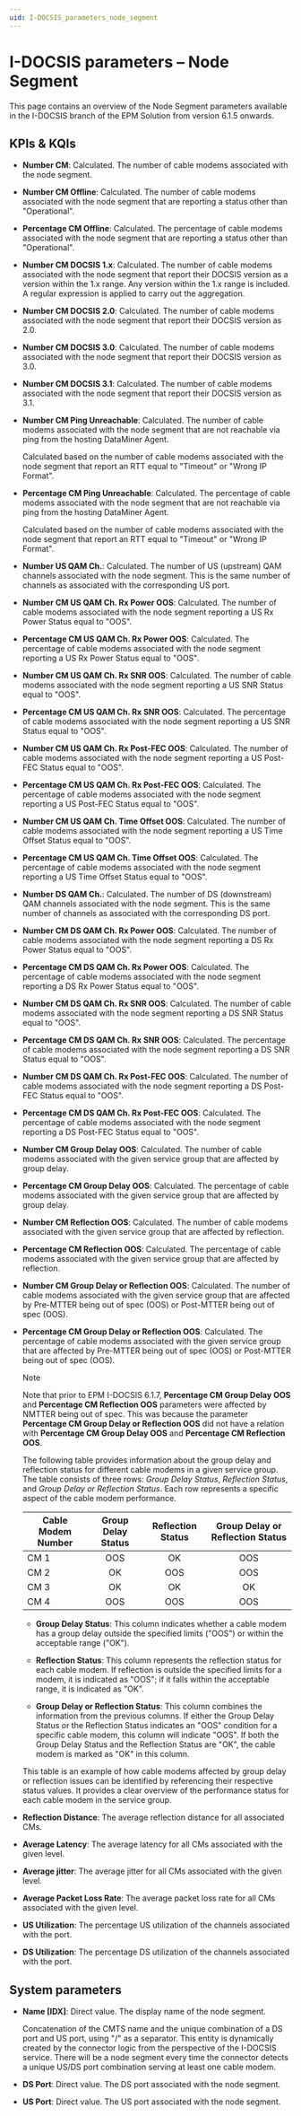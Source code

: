 ```yaml
---
uid: I-DOCSIS_parameters_node_segment
---
```


# I-DOCSIS parameters – Node Segment

This page contains an overview of the Node Segment parameters available in the I-DOCSIS branch of the EPM Solution from version 6.1.5 onwards.

## KPIs & KQIs

- **Number CM**: Calculated. The number of cable modems associated with the node segment.

- **Number CM Offline**: Calculated. The number of cable modems associated with the node segment that are reporting a status other than "Operational".

- **Percentage CM Offline**: Calculated. The percentage of cable modems associated with the node segment that are reporting a status other than "Operational".

- **Number CM DOCSIS 1.x**: Calculated. The number of cable modems associated with the node segment that report their DOCSIS version as a version within the 1.x range. Any version within the 1.x range is included. A regular expression is applied to carry out the aggregation.

- **Number CM DOCSIS 2.0**: Calculated. The number of cable modems associated with the node segment that report their DOCSIS version as 2.0.

- **Number CM DOCSIS 3.0**: Calculated. The number of cable modems associated with the node segment that report their DOCSIS version as 3.0.

- **Number CM DOCSIS 3.1**: Calculated. The number of cable modems associated with the node segment that report their DOCSIS version as 3.1.

- **Number CM Ping Unreachable**: Calculated. The number of cable modems associated with the node segment that are not reachable via ping from the hosting DataMiner Agent.

  Calculated based on the number of cable modems associated with the node segment that report an RTT equal to "Timeout" or "Wrong IP Format".

- **Percentage CM Ping Unreachable**: Calculated. The percentage of cable modems associated with the node segment that are not reachable via ping from the hosting DataMiner Agent.

  Calculated based on the number of cable modems associated with the node segment that report an RTT equal to "Timeout" or "Wrong IP Format".

- **Number US QAM Ch.**: Calculated. The number of US (upstream) QAM channels associated with the node segment. This is the same number of channels as associated with the corresponding US port.

- **Number CM US QAM Ch. Rx Power OOS**: Calculated. The number of cable modems associated with the node segment reporting a US Rx Power Status equal to "OOS".

- **Percentage CM US QAM Ch. Rx Power OOS**: Calculated. The percentage of cable modems associated with the node segment reporting a US Rx Power Status equal to "OOS".

- **Number CM US QAM Ch. Rx SNR OOS**: Calculated. The number of cable modems associated with the node segment reporting a US SNR Status equal to "OOS".

- **Percentage CM US QAM Ch. Rx SNR OOS**: Calculated. The percentage of cable modems associated with the node segment reporting a US SNR Status equal to "OOS".

- **Number CM US QAM Ch. Rx Post-FEC OOS**: Calculated. The number of cable modems associated with the node segment reporting a US Post-FEC Status equal to "OOS".

- **Percentage CM US QAM Ch. Rx Post-FEC OOS**: Calculated. The percentage of cable modems associated with the node segment reporting a US Post-FEC Status equal to "OOS".

- **Number CM US QAM Ch. Time Offset OOS**: Calculated. The number of cable modems associated with the node segment reporting a US Time Offset Status equal to "OOS".

- **Percentage CM US QAM Ch. Time Offset OOS**: Calculated. The percentage of cable modems associated with the node segment reporting a US Time Offset Status equal to "OOS".

- **Number DS QAM Ch.**: Calculated. The number of DS (downstream) QAM channels associated with the node segment. This is the same number of channels as associated with the corresponding DS port.

- **Number CM DS QAM Ch. Rx Power OOS**: Calculated. The number of cable modems associated with the node segment reporting a DS Rx Power Status equal to "OOS".

- **Percentage CM DS QAM Ch. Rx Power OOS**: Calculated. The percentage of cable modems associated with the node segment reporting a DS Rx Power Status equal to "OOS".

- **Number CM DS QAM Ch. Rx SNR OOS**: Calculated. The number of cable modems associated with the node segment reporting a DS SNR Status equal to "OOS".

- **Percentage CM DS QAM Ch. Rx SNR OOS**: Calculated. The percentage of cable modems associated with the node segment reporting a DS SNR Status equal to "OOS".

- **Number CM DS QAM Ch. Rx Post-FEC OOS**: Calculated. The number of cable modems associated with the node segment reporting a DS Post-FEC Status equal to "OOS".

- **Percentage CM DS QAM Ch. Rx Post-FEC OOS**: Calculated. The percentage of cable modems associated with the node segment reporting a DS Post-FEC Status equal to "OOS".

- **Number CM Group Delay OOS**: Calculated. The number of cable modems associated with the given service group that are affected by group delay.

- **Percentage CM Group Delay OOS**: Calculated. The percentage of cable modems associated with the given service group that are affected by group delay.

- **Number CM Reflection OOS**: Calculated. The number of cable modems associated with the given service group that are affected by reflection.

- **Percentage CM Reflection OOS**: Calculated. The percentage of cable modems associated with the given service group that are affected by reflection.

- **Number CM Group Delay or Reflection OOS**: Calculated. The number of cable modems associated with the given service group that are affected by Pre-MTTER being out of spec (OOS) or Post-MTTER being out of spec (OOS).

- **Percentage CM Group Delay or Reflection OOS**: Calculated. The percentage of cable modems associated with the given service group that are affected by Pre-MTTER being out of spec (OOS) or Post-MTTER being out of spec (OOS).

  > [!NOTE]
  > Note that prior to EPM I-DOCSIS 6.1.7<!-- RN 36344 -->, **Percentage CM Group Delay OOS** and **Percentage CM Reflection OOS** parameters were affected by NMTTER being out of spec. This was because the parameter **Percentage CM Group Delay or Reflection OOS** did not have a relation with **Percentage CM Group Delay OOS** and **Percentage CM Reflection OOS**.

  The following table provides information about the group delay and reflection status for different cable modems in a given service group. The table consists of three rows: *Group Delay Status*, *Reflection Status*, and *Group Delay or Reflection Status*. Each row represents a specific aspect of the cable modem performance.

  | Cable Modem Number | Group Delay Status | Reflection Status | Group Delay or Reflection Status |
  |--------------------|:------------------:|:-----------------:|:--------------------------------:|
  | CM 1               |         OOS        |        OK         |               OOS                |
  | CM 2               |         OK         |        OOS        |               OOS                |
  | CM 3               |         OK         |        OK         |               OK                 |
  | CM 4               |         OOS        |        OOS        |               OOS                |

  - **Group Delay Status**: This column indicates whether a cable modem has a group delay outside the specified limits ("OOS") or within the acceptable range ("OK").

  - **Reflection Status**: This column represents the reflection status for each cable modem. If reflection is outside the specified limits for a modem, it is indicated as "OOS"; if it falls within the acceptable range, it is indicated as "OK".

  - **Group Delay or Reflection Status**: This column combines the information from the previous columns. If either the Group Delay Status or the Reflection Status indicates an "OOS" condition for a specific cable modem, this column will indicate "OOS". If both the Group Delay Status and the Reflection Status are "OK", the cable modem is marked as "OK" in this column.

  This table is an example of how cable modems affected by group delay or reflection issues can be identified by referencing their respective status values. It provides a clear overview of the performance status for each cable modem in the service group.

- **Reflection Distance**: The average reflection distance for all associated CMs.

- **Average Latency**: The average latency for all CMs associated with the given level.

- **Average jitter**: The average jitter for all CMs associated with the given level.

- **Average Packet Loss Rate**: The average packet loss rate for all CMs associated with the given level.

- **US Utilization**: The percentage US utilization of the channels associated with the port.

- **DS Utilization**: The percentage DS utilization of the channels associated with the port.

## System parameters

- **Name \[IDX]**: Direct value. The display name of the node segment.

  Concatenation of the CMTS name and the unique combination of a DS port and US port, using "/" as a separator. This entity is dynamically created by the connector logic from the perspective of the I-DOCSIS service. There will be a node segment every time the connector detects a unique US/DS port combination serving at least one cable modem.

- **DS Port**: Direct value. The DS port associated with the node segment.

- **US Port**: Direct value. The US port associated with the node segment.
